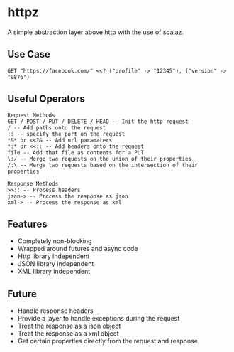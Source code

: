 # httpz

A simple abstraction layer above http with the use of scalaz.

## Use Case

    GET "https://facebook.com/" <<? ("profile" -> "12345"), ("version" -> "9876")

## Useful Operators

    Request Methods
    GET / POST / PUT / DELETE / HEAD -- Init the http request
    / -- Add paths onto the request
    :: -- specify the port on the request
    *&* or <<?& -- Add url paramaters
    *:* or <<:: -- Add headers onto the request
    file -- Add that file as contents for a PUT
    \:/ -- Merge two requests on the union of their properties
    /:\ -- Merge two requests based on the intersection of their properties

    Response Methods
    >>:: -- Process headers
    json-> -- Process the response as json
    xml-> -- Process the response as xml


## Features

* Completely non-blocking
* Wrapped around futures and async code
* Http library independent
* JSON library independent
* XML library independent

## Future

* Handle response headers
* Provide a layer to handle exceptions during the request
* Treat the response as a json object
* Treat the response as a xml object
* Get certain properties directly from the request and response
